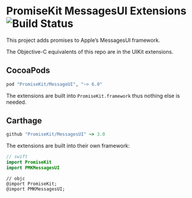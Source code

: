 # PromiseKit MessagesUI Extensions ![Build Status]

This project adds promises to Apple’s MessagesUI framework.

The Objective-C equivalents of this repo are in the UIKit extensions.

## CocoaPods

```ruby
pod "PromiseKit/MessageUI", "~> 6.0"
```

The extensions are built into `PromiseKit.framework` thus nothing else is needed.

## Carthage

```ruby
github "PromiseKit/MessagesUI" ~> 3.0
```

The extensions are built into their own framework:

```swift
// swift
import PromiseKit
import PMKMessagesUI
```

```objc
// objc
@import PromiseKit;
@import PMKMessagesUI;
```


[Build Status]: https://travis-ci.org/PromiseKit/MessagesUI.svg?branch=master
